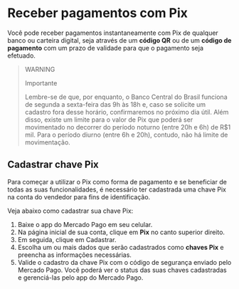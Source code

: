 # Receber pagamentos com Pix

Você pode receber pagamentos instantaneamente com Pix de qualquer banco ou carteira digital, seja através de um **código QR** ou de um **código de pagamento** com um prazo de validade para que o pagamento seja efetuado.

> WARNING
>
> Importante
>
> Lembre-se de que, por enquanto, o Banco Central do Brasil funciona de segunda a sexta-feira das 9h às 18h e, caso se solicite um cadastro fora desse horário, confirmaremos no próximo dia útil. Além disso, existe um limite para o valor de Pix que poderá ser movimentado no decorrer do período noturno (entre 20h e 6h) de R$1 mil. Para o período diurno (entre 6h e 20h), contudo, não há limite de movimentação.

## Cadastrar chave Pix

Para começar a utilizar o Pix como forma de pagamento e se beneficiar de todas as suas funcionalidades, é necessário ter cadastrada uma chave Pix na conta do vendedor para fins de identificação.  

Veja abaixo como cadastrar sua chave Pix:

1. Baixe o app do Mercado Pago em seu celular.
2. Na página inicial de sua conta, clique em **Pix** no canto superior direito.
3. Em seguida, clique em Cadastrar.
4. Escolha um ou mais dados que serão cadastrados como **chaves Pix** e preencha as informações necessárias. 
5. Valide o cadastro da chave Pix com o código de segurança enviado pelo Mercado Pago. Você poderá ver o status das suas chaves cadastradas e gerenciá-las pelo app do Mercado Pago.
